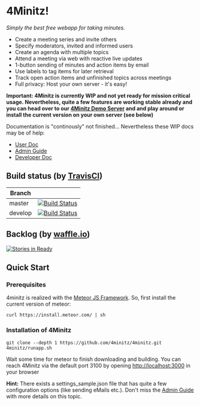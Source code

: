 # 4Minitz!

*Simply the best free webapp for taking minutes.*

* Create a meeting series and invite others
* Specify moderators, invited and informed users
* Create an agenda with multiple topics
* Attend a meeting via web with reactive live updates
* 1-button sending of minutes and action items by email 
* Use labels to tag items for later retrieval
* Track open action items and unfinished topics across meetings
* Full privacy: Host your own server - it's easy!

**Important: 4Minitz is currently WIP and not yet ready for mission critical usage. 
Nevertheless, quite a few features are working stable already and you can head over to our
[4Minitz Demo Server](https://www.4minitz.de) and and play around or install the current 
version on your own server (see below)** 

Documentation is "continously" not finished... Nevertheless these WIP docs may be of help:

* [User Doc](doc/user/usermanual.md)
* [Admin Guide](doc/admin/adminguide.md)
* [Developer Doc](doc/developer/developermanual.md)

## Build status (by [TravisCI](https://travis-ci.org))
|Branch|  |
|---|---|
|master|[![Build Status](https://travis-ci.org/4minitz/4minitz.svg?branch=master)](https://travis-ci.org/4minitz/4minitz)|
|develop|[![Build Status](https://travis-ci.org/4minitz/4minitz.svg?branch=develop)](https://travis-ci.org/4minitz/4minitz)|

## Backlog (by [waffle.io](https://www.waffle.io))
[![Stories in Ready](https://badge.waffle.io/4minitz/4minitz.svg?label=ready&title=Ready)](http://waffle.io/4minitz/4minitz) 


## Quick Start
### Prerequisites
4minitz is realized with the [Meteor JS Framework](http://www.meteor.com). So, first install the current version of meteor:


    curl https://install.meteor.com/ | sh

### Installation of 4Minitz    

    git clone --depth 1 https://github.com/4minitz/4minitz.git
    4minitz/runapp.sh

Wait some time for meteor to finish downloading and building. 
You can reach 4Minitz via the default port 3100 by opening [http://localhost:3000](http://localhost:3100) in your browser

**Hint:** There exists a settings_sample.json file that has quite a few configuration options
(like sending eMails etc.). Don't miss the [Admin Guide](doc/admin/adminguide.md) with more details
 on this topic.
 